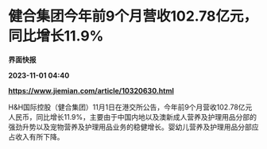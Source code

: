# 健合集团今年前9个月营收102.78亿元，同比增长11.9%
**界面快报**

**2023-11-01 04:40**

**https://www.jiemian.com/article/10320630.html**

H&H国际控股（健合集团）11月1日在港交所公告，今年前9个月营收102.78亿元人民币，同比增长11.9%，主要由于中国内地以及澳新成人营养及护理用品分部的强劲升势以及宠物营养及护理用品业务的稳健增长。婴幼儿营养及护理用品分部应占收入有所下降。